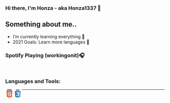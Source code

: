 ### Hi there, I'm Honza - aka Honza1337 👋

## Something about me..

-  I’m currently learning everything 🤣
-  2021 Goals: Learn more languages 🤣

### Spotify Playing (workingonit)🎧

<br />

### Languages and Tools:

<img align="left" alt="HTML5" width="26px" src="https://raw.githubusercontent.com/github/explore/80688e429a7d4ef2fca1e82350fe8e3517d3494d/topics/html/html.png" />
<img align="left" alt="CSS3" width="26px" src="https://raw.githubusercontent.com/github/explore/80688e429a7d4ef2fca1e82350fe8e3517d3494d/topics/css/css.png" />

---
